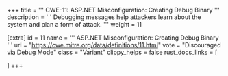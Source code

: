 +++
title = '''
CWE-11: ASP.NET Misconfiguration: Creating Debug Binary
'''
description	= '''
Debugging messages help attackers learn about the system and plan a form of attack.
'''
weight = 11

[extra]
id = 11
name = '''
ASP.NET Misconfiguration: Creating Debug Binary
'''
url = "https://cwe.mitre.org/data/definitions/11.html"
vote = "Discouraged via Debug Mode"
class = "Variant"
clippy_helps = false
rust_docs_links = [
	
]
+++
